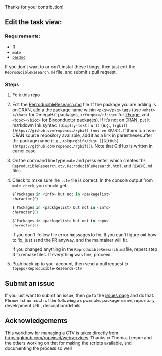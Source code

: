 Thanks for your contribution!

## Edit the task view:

### Requirements:

* R
* `make`
* [`pandoc`](http://johnmacfarlane.net/pandoc/installing.html)

If you don't want to or can't install these things, then just edit the `ReproducibleResearch.md` file, and submit a pull request.

### Steps

1. Fork this repo
2. Edit the [ReproducibleResearch.md](https://github.com/topepo/Reproducible-Research-ctv/ReproducibleResearch.md) file. If the package you are adding is on CRAN, add a the package name within `<pkg></pkg>` tags (use `<ohat></ohat>` for OmegaHat packages, `<rforge></rforge>` for [RForge](https://r-forge.r-project.org/), and `<bioc></bioc>` for [Bioconductor](http://www.bioconductor.org/) packages). If it's not on CRAN, put it markdown link syntax: `[display-text](url)` (e.g., `[rgbif](https://github.com/ropensci/rgbif) (not on CRAN)`). If there is a non-CRAN source repository available, add it as a link in parentheses after the package name (e.g., `<pkg>rgbif</pkg> ([GitHub](https://github.com/ropensci/rgbif))`). Note that GitHub is written in camel case.
3. On the command line type `make` and press enter, which creates the `ReproducibleResearch.ctv`, `ReproducibleResearch.html`, and `README.md` files.
4. Check to make sure the `.ctv` file is correct. In the console output from `make check`, you should get:

    ```coffee
    $`Packages in <info> but not in <packagelist>`
    character(0)

    $`Packages in <packagelist> but not in <info>`
    character(0)

    $`Packages in <packagelist> but not in repos`
    character(0)
    ```

    If you don't, follow the error messages to fix. If you can't figure out how to fix, just send the PR anyway, and the maintainer will fix.

    If you changed anything in the `ReproducibleResearch.md` file, repeat step 3 to remake files. If everything was fine, proceed.
5. Push back up to your account, then send a pull request to `topepo/Reproducible-Research-ctv`

## Submit an issue

If you just want to submit an issue, then go to the [issues page](https://github.com/topepo/Reproducible-Research-ctv/ReproducibleResearch.md/issues?state=open) and do that. Please list as much of the following as possible: package name, repository, development URL, description/details.

## Acknowledgements

This workflow for managing a CTV is taken directly from https://github.com/ropensci/webservices. Thanks to Thomas Leeper and the others working on that for making the scripts available, and documenting the process so well. 
